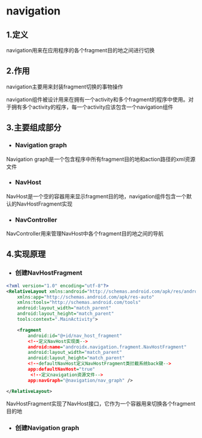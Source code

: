 # navigation
## 1.定义
navigation用来在应用程序的各个fragment目的地之间进行切换

## 2.作用
navigation主要用来封装fragment切换的事物操作

navigation组件被设计用来在拥有一个activity和多个fragment的程序中使用。对于拥有多个activity的程序，每一个activity应该包含一个navigation组件

## 3.主要组成部分
* ### Navigation graph
Navigation graph是一个包含程序中所有fragment目的地和action路径的xml资源文件

* ### NavHost
NavHost是一个空的容器用来显示fragment目的地，navigation组件包含一个默认的NavHostFragment实现

* ### NavController
NavController用来管理NavHost中各个fragment目的地之间的导航

## 4.实现原理
* ### 创建NavHostFragment

```xml
<?xml version="1.0" encoding="utf-8"?>
<RelativeLayout xmlns:android="http://schemas.android.com/apk/res/android"
    xmlns:app="http://schemas.android.com/apk/res-auto"
    xmlns:tools="http://schemas.android.com/tools"
    android:layout_width="match_parent"
    android:layout_height="match_parent"
    tools:context=".MainActivity">

    <fragment
        android:id="@+id/nav_host_fragment"
        <!--定义NavHost实现类-->      
        android:name="androidx.navigation.fragment.NavHostFragment"
        android:layout_width="match_parent"
        android:layout_height="match_parent"
        <!--defaultNavHost定义NavHostFragment类拦截系统back键-->      
        app:defaultNavHost="true"
         <!--定义navigation资源文件--> 
        app:navGraph="@navigation/nav_graph" />

</RelativeLayout>
```

NavHostFragment实现了NavHost接口，它作为一个容器用来切换各个fragment目的地

* ### 创建Navigation graph


